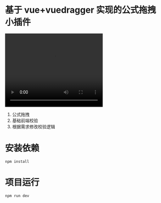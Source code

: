 # 基于 vue+vuedragger 实现的公式拖拽小插件

<video width="320" height="240" controls>
    <source src="screen.mp4" type="video/mp4">
    您的浏览器不支持 video 标签。
</video>

1. 公式拖拽
2. 基础前端校验
3. 根据需求修改校验逻辑

# 安装依赖
```
npm install
```

# 项目运行
```
npm run dev
```
